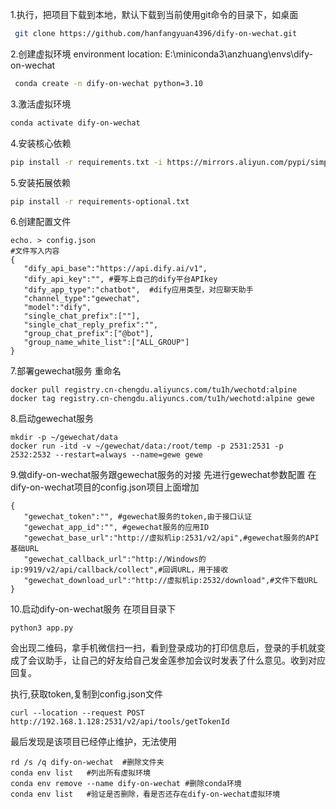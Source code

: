 1.执行，把项目下载到本地，默认下载到当前使用git命令的目录下，如桌面
```bash
 git clone https://github.com/hanfangyuan4396/dify-on-wechat.git
```
2.创建虚拟环境 
environment location: E:\miniconda3\anzhuang\envs\dify-on-wechat
```bash
 conda create -n dify-on-wechat python=3.10
```
3.激活虚拟环境
```bash
conda activate dify-on-wechat
```
4.安装核心依赖
```bash
pip install -r requirements.txt -i https://mirrors.aliyun.com/pypi/simple
```
5.安装拓展依赖
```bash
pip install -r requirements-optional.txt 
```
6.创建配置文件
```
echo. > config.json
#文件写入内容
{
   "dify_api_base":"https://api.dify.ai/v1",
   "dify_api_key":"", #要写上自己的dify平台APIkey
   "dify_app_type":"chatbot",  #dify应用类型，对应聊天助手
   "channel_type":"gewechat",  
   "model":"dify",
   "single_chat_prefix":[""],
   "single_chat_reply_prefix":"",
   "group_chat_prefix":["@bot"],
   "group_name_white_list":["ALL_GROUP"]
}
```
7.部署gewechat服务 重命名
```
docker pull registry.cn-chengdu.aliyuncs.com/tu1h/wechotd:alpine
docker tag registry.cn-chengdu.aliyuncs.com/tu1h/wechotd:alpine gewe
```
8.启动gewechat服务
```
mkdir -p ~/gewechat/data
docker run -itd -v ~/gewechat/data:/root/temp -p 2531:2531 -p 2532:2532 --restart=always --name=gewe gewe
```
9.做dify-on-wechat服务跟gewechat服务的对接
先进行gewechat参数配置
在dify-on-wechat项目的config.json项目上面增加
```
{
   "gewechat_token":"", #gewechat服务的token,由于接口认证
   "gewechat_app_id":"", #gewechat服务的应用ID
   "gewechat_base_url":"http://虚拟机ip:2531/v2/api",#gewechat服务的API基础URL
   "gewechat_callback_url":"http://Windows的ip:9919/v2/api/callback/collect",#回调URL，用于接收
   "gewechat_download_url":"http://虚拟机ip:2532/download",#文件下载URL
}
```
10.启动dify-on-wechat服务
在项目目录下
```
python3 app.py
```
会出现二维码，拿手机微信扫一扫，看到登录成功的打印信息后，登录的手机就变成了会议助手，让自己的好友给自己发金莲参加会议时发表了什么意见。收到对应回复。

执行,获取token,复制到config.json文件
```
curl --location --request POST http://192.168.1.128:2531/v2/api/tools/getTokenId
```
最后发现是该项目已经停止维护，无法使用
```
rd /s /q dify-on-wechat  #删除文件夹
conda env list   #列出所有虚拟环境
conda env remove --name dify-on-wechat #删除conda环境
conda env list   #验证是否删除，看是否还存在dify-on-wechat虚拟环境
```
